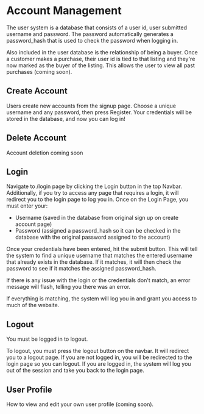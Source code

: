 # Account Management

The user system is a database that consists of a user id, user submitted username and password. The password automatically generates a password_hash that is used to check the password when logging in.

Also included in the user database is the relationship of being a buyer. Once a customer makes a purchase, their user id is tied to that listing and they're now marked as the buyer of the listing. This allows the user to view all past purchases (coming soon).

## Create Account

Users create new accounts from the signup page. Choose a unique username and any password, then press Register. Your credentials will be stored in the database, and now you can log in!

## Delete Account

Account deletion coming soon

## Login

Navigate to /login page by clicking the Login button in the top Navbar. Additionally, if you try to access any page that requires a login, it will redirect you to the login page to log you in. Once on the Login Page, you must enter your:

- Username (saved in the database from original sign up on create account page)
- Password (assigned a password_hash so it can be checked in the database with the original password assigned to the account)

Once your credentials have been entered, hit the submit button. This will tell the system to find a unique username that matches the entered username that already exists in the database. If it matches, it will then check the password to see if it matches the assigned password_hash.

If there is any issue with the login or the credentials don't match, an error message will flash, telling you there was an error.

If everything is matching, the system will log you in and grant you access to much of the website.

## Logout

You must be logged in to logout.

To logout, you must press the logout button on the navbar. It will redirect you to a logout page. If you are not logged in, you will be redirected to the login page so you can logout. If you are logged in, the system will log you out of the session and take you back to the login page.

## User Profile

How to view and edit your own user profile (coming soon).
